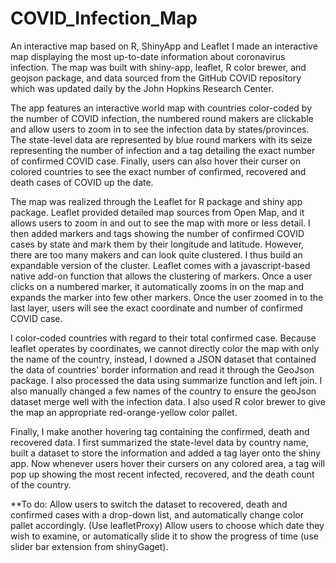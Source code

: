 # COVID_Infection_Map
An interactive map based on R, ShinyApp and Leaflet
I made an interactive map displaying the most up-to-date information about coronavirus infection. The map was built with shiny-app, leaflet, R color brewer, and geojson package, and data sourced from the GitHub COVID repository which was updated daily by the John Hopkins Research Center.

The app features an interactive world map with countries color-coded by the number of COVID infection, the numbered round makers are clickable and allow users to zoom in to see the infection data by states/provinces. The state-level data are represented by blue round markers with its seize representing the number of infection and a tag detailing the exact number of confirmed COVID case. Finally, users can also hover their curser on colored countries to see the exact number of confirmed, recovered and death cases of COVID up the date.

The map was realized through the Leaflet for R package and shiny app package. Leaflet provided detailed map sources from Open Map, and it allows users to zoom in and out to see the map with more or less detail. I then added markers and tags showing the number of confirmed COVID cases by state and mark them by their longitude and latitude. However, there are too many makers and can look quite clustered. I thus build an expandable version of the cluster. Leaflet comes with a javascript-based native add-on function that allows the clustering of markers. Once a user clicks on a numbered marker, it automatically zooms in on the map and expands the marker into few other markers. Once the user zoomed in to the last layer, users will see the exact coordinate and number of confirmed COVID case. 

I color-coded countries with regard to their total confirmed case. Because leaflet operates by coordinates, we cannot directly color the map with only the name of the country, instead, I downed a JSON dataset that contained the data of countries' border information and read it through the GeoJson package. I also processed the data using summarize function and left join. I also manually changed a few names of the country to ensure the geoJson dataset merge well with the infection data. I also used R color brewer to give the map an appropriate red-orange-yellow color pallet. 

Finally, I make another hovering tag containing the confirmed, death and recovered data. I first summarized the state-level data by country name, built a dataset to store the information and added a tag layer onto the shiny app. Now whenever users hover their cursers on any colored area, a tag will pop up showing the most recent infected, recovered, and the death count of the country.

**To do:
Allow users to switch the dataset to recovered, death and confirmed cases with a drop-down list, and automatically change color pallet accordingly. (Use leafletProxy)
Allow users to choose which date they wish to examine, or automatically slide it to show the progress of time (use slider bar extension from shinyGaget).

